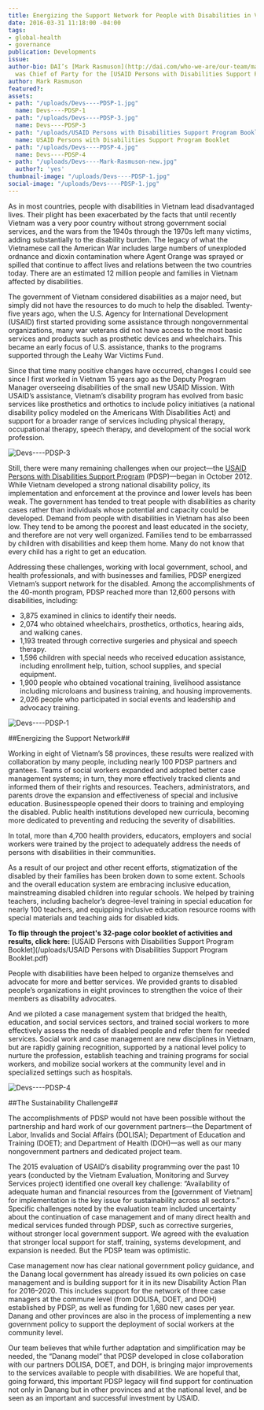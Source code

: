 ```yaml
---
title: Energizing the Support Network for People with Disabilities in Vietnam
date: 2016-03-31 11:18:00 -04:00
tags:
- global-health
- governance
publication: Developments
issue: 
author-bio: DAI’s [Mark Rasmuson](http://dai.com/who-we-are/our-team/mark-rasmuson)
  was Chief of Party for the [USAID Persons with Disabilities Support Program](http://dai.com/our-work/projects/vietnam%E2%80%94usaid-program-comprehensive-and-integrated-support-people-disabilities).
author: Mark Rasmuson
featured?: 
assets:
- path: "/uploads/Devs----PDSP-1.jpg"
  name: Devs----PDSP-1
- path: "/uploads/Devs----PDSP-3.jpg"
  name: Devs----PDSP-3
- path: "/uploads/USAID Persons with Disabilities Support Program Booklet.pdf"
  name: USAID Persons with Disabilities Support Program Booklet
- path: "/uploads/Devs----PDSP-4.jpg"
  name: Devs----PDSP-4
- path: "/uploads/Devs----Mark-Rasmuson-new.jpg"
  author?: 'yes'
thumbnail-image: "/uploads/Devs----PDSP-1.jpg"
social-image: "/uploads/Devs----PDSP-1.jpg"
---
```


As in most countries, people with disabilities in Vietnam lead disadvantaged lives. Their plight has been exacerbated by the facts that until recently Vietnam was a very poor country without strong government social services, and the wars from the 1940s through the 1970s left many victims, adding substantially to the disability burden.  The legacy of what the Vietnamese call the American War includes large numbers of unexploded ordnance and dioxin contamination where Agent Orange was sprayed or spilled that continue to affect lives and relations between the two countries today. There are an estimated 12 million people and families in Vietnam affected by disabilities.  




The government of Vietnam considered disabilities as a major need, but simply did not have the resources to do much to help the disabled. Twenty-five years ago, when the U.S. Agency for International Development (USAID) first started providing some assistance through nongovernmental organizations, many war veterans did not have access to the most basic services and products such as prosthetic devices and wheelchairs. This became an early focus of U.S. assistance, thanks to the programs supported through the Leahy War Victims Fund.

Since that time many positive changes have occurred, changes I could see since I first worked in Vietnam 15 years ago as the Deputy Program Manager overseeing disabilities of the small new USAID Mission. With USAID’s assistance, Vietnam’s disability program has evolved from basic services like prosthetics and orthotics to include policy initiatives (a national disability policy modeled on the Americans With Disabilities Act) and support for a broader range of services including physical therapy, occupational therapy, speech therapy, and development of the social work profession. 

![Devs----PDSP-3](/uploads/Devs----PDSP-3.jpg "This baker and PDSP client, who is deaf, received training in Danang at the Catholic Thanh Tam special education school, one of 1,900 people who obtained vocational training under PDSP in areas including sewing, electronics repair, massage, cooking/baking, and IT.")

Still, there were many remaining challenges when our project—the [USAID Persons with Disabilities Support Program](http://dai.com/our-work/projects/vietnam%E2%80%94usaid-program-comprehensive-and-integrated-support-people-disabilities) (PDSP)—began in October 2012. While Vietnam developed a strong national disability policy, its implementation and enforcement at the province and lower levels has been weak. The government has tended to treat people with disabilities as charity cases rather than individuals whose potential and capacity could be developed. Demand from people with disabilities in Vietnam has also been low. They tend to be among the poorest and least educated in the society, and therefore are not very well organized. Families tend to be embarrassed by children with disabilities and keep them home. Many do not know that every child has a right to get an education.

Addressing these challenges, working with local government, school, and health professionals, and with businesses and families, PDSP energized Vietnam’s support network for the disabled. Among the accomplishments of the 40-month program, PDSP reached more than 12,600 persons with disabilities, including:

* 3,875 examined in clinics to identify their needs.
* 2,074 who obtained wheelchairs, prosthetics, orthotics, hearing aids, and walking canes.
* 1,193 treated through corrective surgeries and physical and speech therapy.
* 1,596 children with special needs who received education assistance, including enrollment help, tuition, school supplies, and special equipment.
* 1,900 people who obtained vocational training, livelihood assistance including microloans and business training, and housing improvements.
* 2,026 people who participated in social events and leadership and advocacy training.

![Devs----PDSP-1](/uploads/Devs----PDSP-1.jpg "Surveying persons with disabilities and family members on satisfaction with disability services.") 

##Energizing the Support Network##

Working in eight of Vietnam’s 58 provinces, these results were realized with collaboration by many people, including nearly 100 PDSP partners and grantees. Teams of social workers expanded and adopted better case management systems; in turn, they more effectively tracked clients and informed them of their rights and resources. Teachers, administrators, and parents drove the expansion and effectiveness of special and inclusive education. Businesspeople opened their doors to training and employing the disabled. Public health institutions developed new curricula, becoming more dedicated to preventing and reducing the severity of disabilities.

In total, more than 4,700 health providers, educators, employers and social workers were trained by the project to adequately address the needs of persons with disabilities in their communities.

As a result of our project and other recent efforts, stigmatization of the disabled by their families has been broken down to some extent. Schools and the overall education system are embracing inclusive education, mainstreaming disabled children into regular schools. We helped by training teachers, including bachelor’s degree-level training in special education for nearly 100 teachers, and equipping inclusive education resource rooms with special materials and teaching aids for disabled kids.

<aside><p><strong>To flip through the project's 32-page color booklet of activities and results, click here:</strong> [USAID Persons with Disabilities Support Program Booklet](/uploads/USAID Persons with Disabilities Support Program Booklet.pdf)</p>
</aside> 

People with disabilities have been helped to organize themselves and advocate for more and better services. We provided grants to disabled people’s organizations in eight provinces to strengthen the voice of their members as disability advocates.

And we piloted a case management system that bridged the health, education, and social services sectors, and trained social workers to more effectively assess the needs of disabled people and refer them for needed services. Social work and case management are new disciplines in Vietnam, but are rapidly gaining recognition, supported by a national level policy to nurture the profession, establish teaching and training programs for social workers, and mobilize social workers at the community level and in specialized settings such as hospitals.

![Devs----PDSP-4](/uploads/Devs----PDSP-4.jpg "U.S. Senator Patrick Leahy visits with PDSP clients in 2014.") 

##The Sustainability Challenge##

The accomplishments of PDSP would not have been possible without the partnership and hard work of our government partners—the Department of Labor, Invalids and Social Affairs (DOLISA); Department of Education and Training (DOET); and Department of Health (DOH)—as well as our many nongovernment partners and dedicated project team.

The 2015 evaluation of USAID’s disability programming over the past 10 years (conducted by the Vietnam Evaluation, Monitoring and Survey Services project) identified one overall key challenge: “Availability of adequate human and financial resources from the [government of Vietnam] for implementation is the key issue for sustainability across all sectors.” Specific challenges noted by the evaluation team included uncertainty about the continuation of case management and of many direct health and medical services funded through PDSP, such as corrective surgeries, without stronger local government support. We agreed with the evaluation that stronger local support for staff, training, systems development, and expansion is needed. But the PDSP team was optimistic. 

Case management now has clear national government policy guidance, and the Danang local government has already issued its own policies on case management and is building support for it in its new Disability Action Plan for 2016–2020. This includes support for the network of three case managers at the commune level (from DOLISA, DOET, and DOH) established by PDSP, as well as funding for 1,680 new cases per year. Danang and other provinces are also in the process of implementing a new government policy to support the deployment of social workers at the community level.

Our team believes that while further adaptation and simplification may be needed, the “Danang model” that PDSP developed in close collaboration with our partners DOLISA, DOET, and DOH, is bringing major improvements to the services available to people with disabilities. We are hopeful that, going forward, this important PDSP legacy will find support for continuation not only in Danang but in other provinces and at the national level, and be seen as an important and successful investment by USAID.

